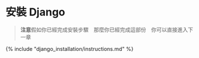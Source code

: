 # 安裝 Django

> **注意**假如你已經完成安裝步驟　那麼你已經完成這部份　你可以直接進入下一章

{% include "django_installation/instructions.md" %}